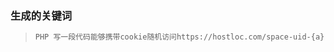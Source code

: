 ### 生成的关键词

> ```markdown
> PHP 写一段代码能够携带cookie随机访问https://hostloc.com/space-uid-{a}.html,其中{a}为随机值,随机范围1-55000之间,每天访问20次,并且每次访问随机间隔5-10秒 
> ```
